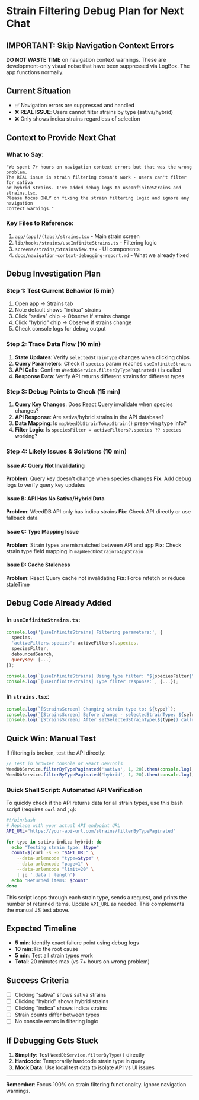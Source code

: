 # Strain Filtering Debug Plan for Next Chat

## IMPORTANT: Skip Navigation Context Errors
**DO NOT WASTE TIME** on navigation context warnings. These are development-only visual noise that have been suppressed via LogBox. The app functions normally.

## Current Situation
- ✅ Navigation errors are suppressed and handled
- ❌ **REAL ISSUE**: Users cannot filter strains by type (sativa/hybrid)
- ❌ Only shows indica strains regardless of selection

## Context to Provide Next Chat

### What to Say:
```
"We spent 7+ hours on navigation context errors but that was the wrong problem. 
The REAL issue is strain filtering doesn't work - users can't filter for sativa 
or hybrid strains. I've added debug logs to useInfiniteStrains and strains.tsx. 
Please focus ONLY on fixing the strain filtering logic and ignore any navigation 
context warnings."
```

### Key Files to Reference:
1. `app/(app)/(tabs)/strains.tsx` - Main strain screen
2. `lib/hooks/strains/useInfiniteStrains.ts` - Filtering logic
3. `screens/strains/StrainsView.tsx` - UI components
4. `docs/navigation-context-debugging-report.md` - What we already fixed

## Debug Investigation Plan

### Step 1: Test Current Behavior (5 min)
1. Open app → Strains tab
2. Note default shows "indica" strains
3. Click "sativa" chip → Observe if strains change
4. Click "hybrid" chip → Observe if strains change
5. Check console logs for debug output

### Step 2: Trace Data Flow (10 min)
1. **State Updates**: Verify `selectedStrainType` changes when clicking chips
2. **Query Parameters**: Check if `species` param reaches `useInfiniteStrains`
3. **API Calls**: Confirm `WeedDbService.filterByTypePaginated()` is called
4. **Response Data**: Verify API returns different strains for different types

### Step 3: Debug Points to Check (15 min)
1. **Query Key Changes**: Does React Query invalidate when species changes?
2. **API Response**: Are sativa/hybrid strains in the API database?
3. **Data Mapping**: Is `mapWeedDbStrainToAppStrain()` preserving type info?
4. **Filter Logic**: Is `speciesFilter = activeFilters?.species ?? species` working?

### Step 4: Likely Issues & Solutions (10 min)

#### Issue A: Query Not Invalidating
**Problem**: Query key doesn't change when species changes
**Fix**: Add debug logs to verify query key updates

#### Issue B: API Has No Sativa/Hybrid Data  
**Problem**: WeedDB API only has indica strains
**Fix**: Check API directly or use fallback data

#### Issue C: Type Mapping Issue
**Problem**: Strain types are mismatched between API and app
**Fix**: Check strain type field mapping in `mapWeedDbStrainToAppStrain`

#### Issue D: Cache Staleness
**Problem**: React Query cache not invalidating
**Fix**: Force refetch or reduce staleTime

## Debug Code Already Added

### In `useInfiniteStrains.ts`:
```js
console.log('[useInfiniteStrains] Filtering parameters:', {
  species,
  'activeFilters.species': activeFilters?.species,
  speciesFilter,
  debouncedSearch,
  queryKey: [...]
});

console.log(`[useInfiniteStrains] Using type filter: "${speciesFilter}"`);
console.log(`[useInfiniteStrains] Type filter response:`, {...});
```

### In `strains.tsx`:
```js
console.log(`[StrainsScreen] Changing strain type to: ${type}`);
console.log(`[StrainsScreen] Before change - selectedStrainType: ${selectedStrainType}`);
console.log(`[StrainsScreen] After setSelectedStrainType(${type}) called`);
```

## Quick Win: Manual Test
If filtering is broken, test the API directly:
```js
// Test in browser console or React DevTools
WeedDbService.filterByTypePaginated('sativa', 1, 20).then(console.log);
WeedDbService.filterByTypePaginated('hybrid', 1, 20).then(console.log);
```

### Quick Shell Script: Automated API Verification
To quickly check if the API returns data for all strain types, use this bash script (requires `curl` and `jq`):

```bash
#!/bin/bash
# Replace with your actual API endpoint URL
API_URL="https://your-api-url.com/strains/filterByTypePaginated"

for type in sativa indica hybrid; do
  echo "Testing strain type: $type"
  count=$(curl -s -G "$API_URL" \
    --data-urlencode "type=$type" \
    --data-urlencode "page=1" \
    --data-urlencode "limit=20" \
    | jq '.data | length')
  echo "Returned items: $count"
done
```

This script loops through each strain type, sends a request, and prints the number of returned items. Update `API_URL` as needed. This complements the manual JS test above.

## Expected Timeline
- **5 min**: Identify exact failure point using debug logs
- **10 min**: Fix the root cause 
- **5 min**: Test all strain types work
- **Total**: 20 minutes max (vs 7+ hours on wrong problem)

## Success Criteria
- [ ] Clicking "sativa" shows sativa strains
- [ ] Clicking "hybrid" shows hybrid strains  
- [ ] Clicking "indica" shows indica strains
- [ ] Strain counts differ between types
- [ ] No console errors in filtering logic

## If Debugging Gets Stuck
1. **Simplify**: Test `WeedDbService.filterByType()` directly
2. **Hardcode**: Temporarily hardcode strain type in query
3. **Mock Data**: Use local test data to isolate API vs UI issues

---

**Remember**: Focus 100% on strain filtering functionality. Ignore navigation warnings. 